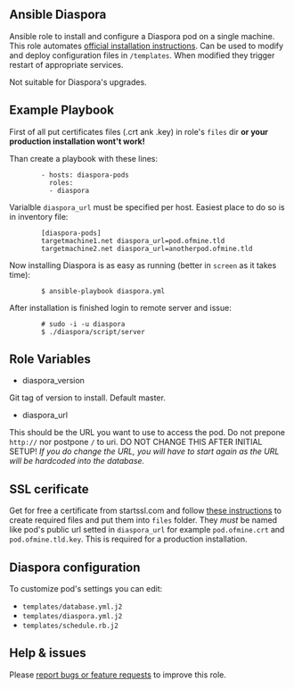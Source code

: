 Ansible Diaspora
----------------
Ansible role to install and configure a Diaspora pod on a single machine. 
This role automates [official installation instructions](https://wiki.diasporafoundation.org/Installation/Ubuntu/Precise).
Can be used to modify and deploy configuration files in `/templates`. When modified they trigger restart of appropriate services.

Not suitable for Diaspora's upgrades.

Example Playbook
----------------
First of all put certificates files (.crt ank .key) in role's `files` dir **or your production installation wont't work!**

Than create a playbook with these lines:
```
        - hosts: diaspora-pods 
          roles:
          - diaspora
```
Varialble `diaspora_url` must be specified per host. Easiest place to do so is in inventory file:
```
        [diaspora-pods]
        targetmachine1.net diaspora_url=pod.ofmine.tld
        targetmachine2.net diaspora_url=anotherpod.ofmine.tld
```
Now installing Diaspora is as easy as running (better in `screen` as it takes time):
```
        $ ansible-playbook diaspora.yml
```
After installation is finished login to remote server and issue:
```
        # sudo -i -u diaspora
        $ ./diaspora/script/server
```
Role Variables
--------------
- diaspora_version

Git tag of version to install. Default master.

- diaspora_url

This should be the URL you want to use to access the pod. Do not prepone `http://` nor postpone `/` to uri.
DO NOT CHANGE THIS AFTER INITIAL SETUP! *If you do change the URL, you will have to start again as the URL will be hardcoded into the database.*

SSL cerificate
--------------
Get for free a certificate from startssl.com and follow [these instructions](http://www.startssl.com/?app-42) to create required files and put them into `files` folder. They *must* be named like pod's public url setted in `diaspora_url` for example `pod.ofmine.crt` and `pod.ofmine.tld.key`. This is required for a production installation.

Diaspora configuration
----------------------
To customize pod's settings you can edit:
- `templates/database.yml.j2`
- `templates/diaspora.yml.j2`
- `templates/schedule.rb.j2`

Help & issues
-------------
Please [report bugs or feature requests](https://github.com/eraclitux/ansible-diaspora/issues) to improve this role.
